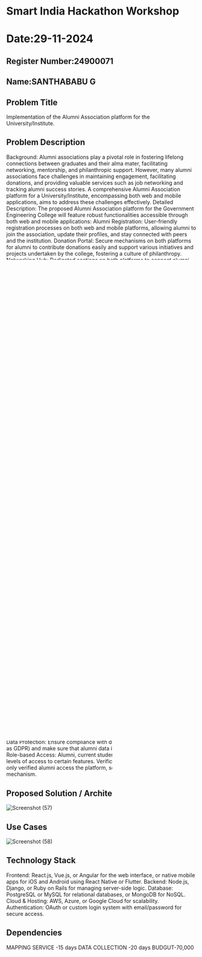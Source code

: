 # Smart India Hackathon Workshop
# Date:29-11-2024
## Register Number:24900071
## Name:SANTHABABU G
## Problem Title
Implementation of the Alumni Association platform for the University/Institute.
## Problem Description
Background: Alumni associations play a pivotal role in fostering lifelong connections between graduates and their alma mater, facilitating networking, mentorship, and philanthropic support. However, many alumni associations face challenges in maintaining engagement, facilitating donations, and providing valuable services such as job networking and tracking alumni success stories. A comprehensive Alumni Association platform for a University/Institute, encompassing both web and mobile applications, aims to address these challenges effectively. Detailed Description: The proposed Alumni Association platform for the Government Engineering College will feature robust functionalities accessible through both web and mobile applications: Alumni Registration: User-friendly registration processes on both web and mobile platforms, allowing alumni to join the association, update their profiles, and stay connected with peers and the institution. Donation Portal: Secure mechanisms on both platforms for alumni to contribute donations easily and support various initiatives and projects undertaken by the college, fostering a culture of philanthropy. Networking Hub: Dedicated sections on both platforms to connect alumni based on shared interests, professions, and geographic locations, facilitating professional networking, mentorship, and collaboration opportunities. Job Portal: Integrated job search and posting features accessible via web and mobile apps, enabling alumni to explore career opportunities, post job openings, and connect with potential employers within the alumni network. Alumni Directory: Search functionalities available on both platforms to find alumni based on different criteria such as graduation year, field of study, industry, location, etc., promoting networking and community building. Success Story Tracking: Features on both web and mobile apps to showcase and track alumni achievements, success stories, and notable contributions to society, inspiring current students and fostering pride among alumni. Events and Reunions: Announcements, registrations, and management tools available on both platforms for organizing alumni events, reunions, workshops, and professional development sessions to maintain engagement and connection. Feedback and Surveys: Channels on both web and mobile apps for alumni to provide feedback on their experiences, suggest improvements, and participate in surveys to help shape future initiatives of the association. The platform will prioritize user experience, security, and scalability across both web and mobile applications to cater to the diverse needs of the Government Engineering College's alumni community. Expected Solution: Implementation of the Alumni Association platform for the Government Engineering College, comprising both web and mobile applications, is expected to achieve several positive outcomes: Enhanced Alumni Engagement: Seamless access to networking, career opportunities, and alumni events through web and mobile apps will strengthen connections among alumni, fostering a vibrant and active community. Increased Philanthropic Support: Convenient donation processes accessible via both platforms will encourage alumni to contribute towards the college's growth and development initiatives. Career Advancement: Access to job postings, mentorship opportunities, and professional networking on mobile devices will support alumni in their career growth and advancement. Knowledge Sharing: Exchange of knowledge, experiences, and best practices facilitated through both web and mobile apps will enrich professional development and lifelong learning initiatives. Pride and Recognition: Highlighting alumni achievements and success stories on both platforms will instill pride in the alma mater and inspire current students to excel in their academic and professional pursuits. Community Building: Interactive features available on both web and mobile apps will nurture a sense of belonging and camaraderie among alumni, strengthening their bond with the institution. In summary, the Alumni Association platform for the University/Institute, integrated with both web and mobile applications, aims to create a dynamic and supportive ecosystem where alumni can connect, contribute, and thrive, thereby enriching the overall educational experience and legacy of the institution.
## Problem Creater's Organization
Government of Gujarat

## Idea
Consult stakeholders: Speak with alumni, faculty, students, and administrators to understand what features and functionalities are most important.
Define goals: Examples include networking opportunities, event coordination, job postings, fundraising, knowledge sharing, and keeping alumni connected with the university.

User Profiles: Alumni should be able to create and update profiles with their professional achievements, job roles, and areas of expertise.
Networking Opportunities:
Directory search (filter by industry, region, graduation year, etc.)
Mentorship programs where alumni can mentor current students or younger alumni.

Alumni Registration Process: Set up a registration process that allows alumni to verify their identity, possibly using email verification or integrating with the university's student database.
Onboarding: Provide an onboarding tutorial to explain the platform’s features and how alumni can use it effectively.
Engagement Tactics:
Gamification (e.g., badges for active participation, event attendance).
Regular newsletters featuring university updates and alumni success stories.

Data Protection: Ensure compliance with data protection regulations (such as GDPR) and make sure that alumni data is stored and accessed securely.
Role-based Access: Alumni, current students, and staff may have different levels of access to certain features.
Verification of Alumni: To ensure that only verified alumni access the platform, set up a robust authentication mechanism.


## Proposed Solution / Architecture Diagram

![Screenshot (57)](https://github.com/user-attachments/assets/0049e20c-b316-4ef6-92df-a16e5c55fc6c)

## Use Cases
![Screenshot (58)](https://github.com/user-attachments/assets/4f45823c-148d-4c34-928a-ee9134c0c5fe)


## Technology Stack

Frontend: React.js, Vue.js, or Angular for the web interface, or native mobile apps for iOS and Android using React Native or Flutter.
Backend: Node.js, Django, or Ruby on Rails for managing server-side logic.
Database: PostgreSQL or MySQL for relational databases, or MongoDB for NoSQL.
Cloud & Hosting: AWS, Azure, or Google Cloud for scalability.
Authentication: OAuth or custom login system with email/password for secure access.



## Dependencies

MAPPING SERVICE -15 days
DATA COLLECTION -20 days
BUDGUT-70,000

